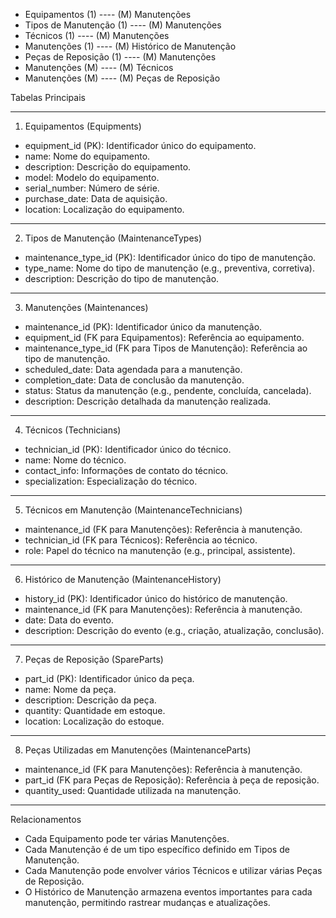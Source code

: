 

- Equipamentos (1) ---- (M) Manutenções
- Tipos de Manutenção (1) ---- (M) Manutenções
- Técnicos (1) ---- (M) Manutenções
- Manutenções (1) ---- (M) Histórico de Manutenção
- Peças de Reposição (1) ---- (M) Manutenções
- Manutenções (M) ---- (M) Técnicos
- Manutenções (M) ---- (M) Peças de Reposição


Tabelas Principais

----------------------------------------------
1. Equipamentos (Equipments)
- equipment_id (PK): Identificador único do equipamento.
- name: Nome do equipamento.
- description: Descrição do equipamento.
- model: Modelo do equipamento.
- serial_number: Número de série.
- purchase_date: Data de aquisição.
- location: Localização do equipamento.
----------------------------------------------
2. Tipos de Manutenção (MaintenanceTypes)
- maintenance_type_id (PK): Identificador único do tipo de manutenção.
- type_name: Nome do tipo de manutenção (e.g., preventiva, corretiva).
- description: Descrição do tipo de manutenção.

----------------------------------------------
3. Manutenções (Maintenances)
- maintenance_id (PK): Identificador único da manutenção.
- equipment_id (FK para Equipamentos): Referência ao equipamento.
- maintenance_type_id (FK para Tipos de Manutenção): Referência ao tipo de manutenção.
- scheduled_date: Data agendada para a manutenção.
- completion_date: Data de conclusão da manutenção.
- status: Status da manutenção (e.g., pendente, concluída, cancelada).
- description: Descrição detalhada da manutenção realizada.

----------------------------------------------
4. Técnicos (Technicians)
- technician_id (PK): Identificador único do técnico.
- name: Nome do técnico.
- contact_info: Informações de contato do técnico.
- specialization: Especialização do técnico.

----------------------------------------------
5. Técnicos em Manutenção (MaintenanceTechnicians)
- maintenance_id (FK para Manutenções): Referência à manutenção.
- technician_id (FK para Técnicos): Referência ao técnico.
- role: Papel do técnico na manutenção (e.g., principal, assistente).

----------------------------------------------
6. Histórico de Manutenção (MaintenanceHistory)
- history_id (PK): Identificador único do histórico de manutenção.
- maintenance_id (FK para Manutenções): Referência à manutenção.
- date: Data do evento.
- description: Descrição do evento (e.g., criação, atualização, conclusão).

----------------------------------------------
7. Peças de Reposição (SpareParts)
- part_id (PK): Identificador único da peça.
- name: Nome da peça.
- description: Descrição da peça.
- quantity: Quantidade em estoque.
- location: Localização do estoque.

----------------------------------------------
8. Peças Utilizadas em Manutenções (MaintenanceParts)
- maintenance_id (FK para Manutenções): Referência à manutenção.
- part_id (FK para Peças de Reposição): Referência à peça de reposição.
- quantity_used: Quantidade utilizada na manutenção.

----------------------------------------------
Relacionamentos
- Cada Equipamento pode ter várias Manutenções.
- Cada Manutenção é de um tipo específico definido em Tipos de Manutenção.
- Cada Manutenção pode envolver vários Técnicos e utilizar várias Peças de Reposição.
- O Histórico de Manutenção armazena eventos importantes para cada manutenção, permitindo rastrear mudanças e atualizações.
